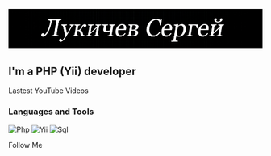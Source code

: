 ![Header](https://github.com/LukichevSergey/LukichevSergey/blob/main/assets/ready.PNG)

## I'm a PHP (Yii) developer

Lastest YouTube Videos

### Languages and Tools
![Php](https://img.shields.io/badge/-PHP-090909?style=for-the-badge&logo=php&47C5FB)
![Yii](https://img.shields.io/badge/-Yii_Framework-090909?style=for-the-badge&logo=yii_framework&47C5FB)
![Sql](https://img.shields.io/badge/-Sql-090909?style=for-the-badge&logo=mysql&47C5FB)

Follow Me